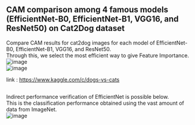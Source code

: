 ##  CAM comparison among 4 famous models (EfficientNet-B0, EfficientNet-B1, VGG16, and ResNet50) on Cat2Dog dataset
Compare CAM results for cat2dog images for each model of EfficientNet-B0, EfficientNet-B1, VGG16, and ResNet50.  
Through this, we select the most efficient way to give Feature Importance.  
![image](https://user-images.githubusercontent.com/40943064/133630586-1bbb498f-63ae-4d06-a826-649ef1e73de2.png)  
![image](https://user-images.githubusercontent.com/40943064/133632417-909207e5-6350-41d5-9c2b-30ad214568d8.png)  

link : https://www.kaggle.com/c/dogs-vs-cats  
## 
Indirect performance verification of EfficientNet is possible below.  
This is the classification performance obtained using the vast amount of data from ImageNet.  
![image](https://user-images.githubusercontent.com/40943064/133631365-1e1a1cd7-5b0d-437b-a1ef-b448ad91beb4.png)
